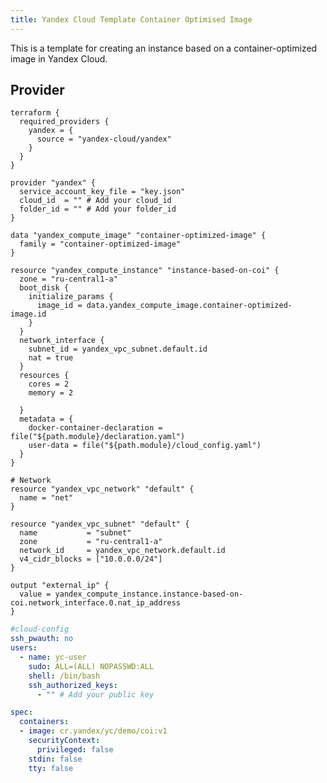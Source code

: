 ```yaml
---
title: Yandex Cloud Template Container Optimised Image
---
```



This is a template for creating an instance based on a container-optimized image in Yandex Cloud.

## Provider

```hcl title="provider.tf"
terraform {
  required_providers {
    yandex = {
      source = "yandex-cloud/yandex"
    }
  }
}

provider "yandex" {
  service_account_key_file = "key.json"
  cloud_id  = "" # Add your cloud_id
  folder_id = "" # Add your folder_id
}
```

```hcl title="instance.tf"
data "yandex_compute_image" "container-optimized-image" {
  family = "container-optimized-image"
}

resource "yandex_compute_instance" "instance-based-on-coi" {
  zone = "ru-central1-a"
  boot_disk {
    initialize_params {
      image_id = data.yandex_compute_image.container-optimized-image.id
    }
  }
  network_interface {
    subnet_id = yandex_vpc_subnet.default.id
    nat = true
  }
  resources {
    cores = 2
    memory = 2

  }
  metadata = {
    docker-container-declaration = file("${path.module}/declaration.yaml")
    user-data = file("${path.module}/cloud_config.yaml")
  }
}
```

```hcl title="network.tf"
# Network
resource "yandex_vpc_network" "default" {
  name = "net"
}

resource "yandex_vpc_subnet" "default" {
  name           = "subnet"
  zone           = "ru-central1-a"
  network_id     = yandex_vpc_network.default.id
  v4_cidr_blocks = ["10.0.0.0/24"]
}
```

```hcl title="output.tf"
output "external_ip" {
  value = yandex_compute_instance.instance-based-on-coi.network_interface.0.nat_ip_address
}
```

```yaml title="cloud_config.yaml"
#cloud-config
ssh_pwauth: no
users:
  - name: yc-user
    sudo: ALL=(ALL) NOPASSWD:ALL
    shell: /bin/bash
    ssh_authorized_keys:
      - "" # Add your public key
```

```yaml title="declaration.yaml"
spec:
  containers:
  - image: cr.yandex/yc/demo/coi:v1
    securityContext:
      privileged: false
    stdin: false
    tty: false
```
